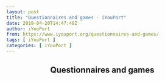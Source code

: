 ```yaml
---
layout: post
title: "Questionnaires and games - iYouPort"
date: 2019-04-20T14:47:48Z
author: iYouPort
from: https://www.iyouport.org/questionnaires-and-games/
tags: [ iYouPort ]
categories: [ iYouPort ]
---
```


<article class="post-91 page type-page status-publish hentry empty-content" id="post-91">
 <header class="entry-header">
  <h1 class="entry-title">
   Questionnaires and games
  </h1>
 </header>
 <div class="entry-content">
 </div>
</article>
